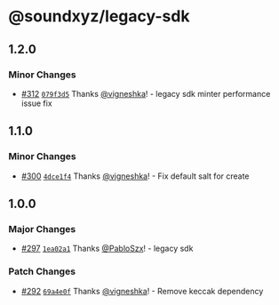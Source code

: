 # @soundxyz/legacy-sdk

## 1.2.0

### Minor Changes

- [#312](https://github.com/soundxyz/sdk/pull/312) [`079f3d5`](https://github.com/soundxyz/sdk/commit/079f3d56984c153cf44508f67cfc0b9b5fe544e1) Thanks [@vigneshka](https://github.com/vigneshka)! - legacy sdk minter performance issue fix

## 1.1.0

### Minor Changes

- [#300](https://github.com/soundxyz/sdk/pull/300) [`4dce1f4`](https://github.com/soundxyz/sdk/commit/4dce1f467ad6050f1177eb2c61cd85411105bcad) Thanks [@vigneshka](https://github.com/vigneshka)! - Fix default salt for create

## 1.0.0

### Major Changes

- [#297](https://github.com/soundxyz/sdk/pull/297) [`1ea02a1`](https://github.com/soundxyz/sdk/commit/1ea02a1fe77f5b0ed4248b6d498ff288d62d02cc) Thanks [@PabloSzx](https://github.com/PabloSzx)! - legacy sdk

### Patch Changes

- [#292](https://github.com/soundxyz/sdk/pull/292) [`69a4e0f`](https://github.com/soundxyz/sdk/commit/69a4e0fc72653b0376de9b037f5eeb25ae188394) Thanks [@vigneshka](https://github.com/vigneshka)! - Remove keccak dependency
